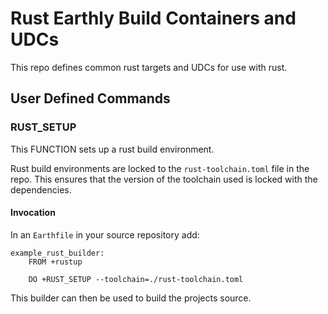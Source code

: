 # Rust Earthly Build Containers and UDCs

<!-- cspell: words rustup -->

This repo defines common rust targets and UDCs for use with rust.

## User Defined Commands

### RUST_SETUP

This FUNCTION sets up a rust build environment.

Rust build environments are locked to the `rust-toolchain.toml` file in the repo.
This ensures that the version of the toolchain used is locked with the dependencies.

#### Invocation

In an `Earthfile` in your source repository add:

```Earthfile
example_rust_builder:
    FROM +rustup

    DO +RUST_SETUP --toolchain=./rust-toolchain.toml
```

This builder can then be used to build the projects source.
